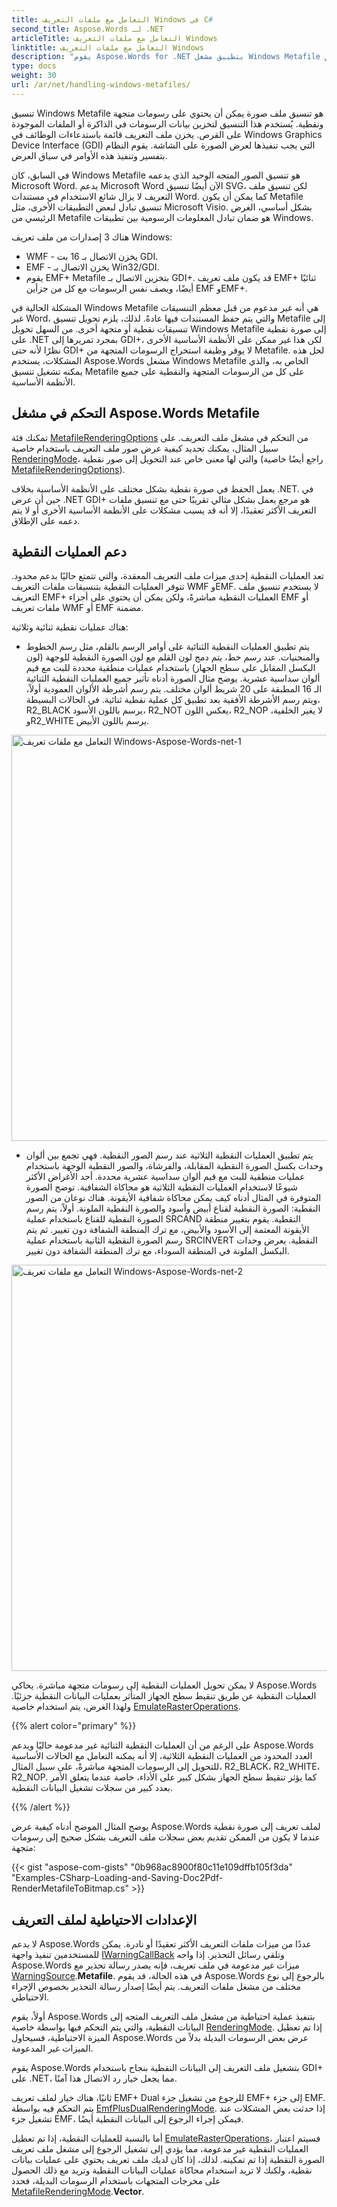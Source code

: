 ```yaml
---
title: التعامل مع ملفات التعريف Windows في C#
second_title: Aspose.Words لـ .NET
articleTitle: التعامل مع ملفات التعريف Windows
linktitle: التعامل مع ملفات التعريف Windows
description: "يقوم Aspose.Words for .NET بتطبيق مشغل Windows Metafile الخاص به لتشغيل تنسيق Metafile على جميع الأنظمة الأساسية ويدعم التعامل مع ميزات ملف التعريف الأساسية ويمكنه إجراء رجوع إلى نوع مختلف من مشغل ملفات التعريف باستخدام C#."
type: docs
weight: 30
url: /ar/net/handling-windows-metafiles/
---
```


تنسيق Windows Metafile هو تنسيق ملف صورة يمكن أن يحتوي على رسومات متجهة ونقطية. يُستخدم هذا التنسيق لتخزين بيانات الرسومات في الذاكرة أو الملفات الموجودة على القرص. يخزن ملف التعريف قائمة باستدعاءات الوظائف في Windows Graphics Device Interface (GDI) التي يجب تنفيذها لعرض الصورة على الشاشة. يقوم النظام بتفسير وتنفيذ هذه الأوامر في سياق العرض.

في السابق، كان Windows Metafile هو تنسيق الصور المتجه الوحيد الذي يدعمه Microsoft Word. يدعم Microsoft Word الآن أيضًا تنسيق SVG، لكن تنسيق ملف التعريف لا يزال شائع الاستخدام في مستندات Word. كما يمكن أن يكون Metafile تنسيق تبادل لبعض التطبيقات الأخرى، مثل Microsoft Visio. بشكل أساسي، الغرض الرئيسي من Metafile هو ضمان تبادل المعلومات الرسومية بين تطبيقات Windows.

هناك 3 إصدارات من ملف تعريف Windows:

- WMF - يخزن الاتصال بـ 16 بت GDI.
- EMF - يخزن الاتصال بـ Win32/GDI.
- يقوم EMF+ Metafile بتخزين الاتصال بـ GDI+. قد يكون ملف تعريف EMF+ ثنائيًا أيضًا، ويصف نفس الرسومات مع كل من جزأين EMF وEMF+.

المشكلة الحالية في Windows Metafile هي أنه غير مدعوم من قبل معظم التنسيقات غير Word، والتي يتم حفظ المستندات فيها عادةً. لذلك، يلزم تحويل تنسيق Metafile إلى تنسيقات نقطية أو متجهة أخرى. من السهل تحويل Windows Metafile إلى صورة نقطية على .NET بمجرد تمريرها إلى GDI+، لكن هذا غير ممكن على الأنظمة الأساسية الأخرى نظرًا لأنه حتى GDI+ لا يوفر وظيفة استخراج الرسومات المتجهة من Metafile. لحل هذه المشكلات، يستخدم Aspose.Words مشغل Windows Metafile الخاص به، والذي يمكنه تشغيل تنسيق Metafile على كل من الرسومات المتجهة والنقطية على جميع الأنظمة الأساسية.

## التحكم في مشغل Aspose.Words Metafile

تمكنك فئة [MetafileRenderingOptions](https://reference.aspose.com/words/ar/net/aspose.words.saving/metafilerenderingoptions/) من التحكم في مشغل ملف التعريف. على سبيل المثال، يمكنك تحديد كيفية عرض صور ملف التعريف باستخدام خاصية [RenderingMode](https://reference.aspose.com/words/ar/net/aspose.words.saving/metafilerenderingoptions/renderingmode/)، والتي لها معنى خاص عند التحويل إلى صور نقطية (راجع أيضًا خاصية [MetafileRenderingOptions](https://reference.aspose.com/words/ar/net/aspose.words.saving/imagesaveoptions/metafilerenderingoptions/)).

يعمل الحفظ في صورة نقطية بشكل مختلف على الأنظمة الأساسية بخلاف .NET. في حين أن عرض .NET GDI+ هو مرجع يعمل بشكل مثالي تقريبًا حتى مع تنسيق ملفات التعريف الأكثر تعقيدًا، إلا أنه قد يسبب مشكلات على الأنظمة الأساسية الأخرى أو لا يتم دعمه على الإطلاق.

## دعم العمليات النقطية

تعد العمليات النقطية إحدى ميزات ملف التعريف المعقدة، والتي تتمتع حاليًا بدعم محدود. تتوفر العمليات النقطية بتنسيقات ملفات التعريف WMF وEMF. لا يستخدم تنسيق ملف التعريف EMF+ العمليات النقطية مباشرةً، ولكن يمكن أن يحتوي على أجزاء EMF أو ملفات تعريف WMF أو EMF مضمنة.

هناك عمليات نقطية ثنائية وثلاثية:

- يتم تطبيق العمليات النقطية الثنائية على أوامر الرسم بالقلم، مثل رسم الخطوط والمنحنيات. عند رسم خط، يتم دمج لون القلم مع لون الصورة النقطية للوجهة (لون البكسل المقابل على سطح الجهاز) باستخدام عمليات منطقية محددة للبت مع قيم ألوان سداسية عشرية. يوضح مثال الصورة أدناه تأثير جميع العمليات النقطية الثنائية الـ 16 المطبقة على 20 شريط ألوان مختلف. يتم رسم أشرطة الألوان العمودية أولاً، ويتم رسم الأشرطة الأفقية بعد تطبيق كل عملية نقطية ثنائية. في الحالات البسيطة، R2_BLACK يرسم باللون الأسود، R2_NOT يعكس اللون، R2_NOP لا يغير الخلفية، وR2_WHITE يرسم باللون الأبيض.

<img src="/words/net/handling-windows-metafiles/handling-windows-metafiles-1.png" alt="التعامل مع ملفات تعريف Windows-Aspose-Words-net-1" style="width:650px"/>

- يتم تطبيق العمليات النقطية الثلاثية عند رسم الصور النقطية. فهي تجمع بين ألوان وحدات بكسل الصورة النقطية المقابلة، والفرشاة، والصور النقطية الوجهة باستخدام عمليات منطقية للبت مع قيم ألوان سداسية عشرية محددة. أحد الأغراض الأكثر شيوعًا لاستخدام العمليات النقطية الثلاثية هو محاكاة الشفافية. توضح الصورة المتوفرة في المثال أدناه كيف يمكن محاكاة شفافية الأيقونة. هناك نوعان من الصور النقطية: الصورة النقطية لقناع أبيض وأسود والصورة النقطية الملونة. أولاً، يتم رسم الصورة النقطية للقناع باستخدام عملية SRCAND النقطية. يقوم بتغيير منطقة الأيقونة المعتمة إلى الأسود والأبيض، مع ترك المنطقة الشفافة دون تغيير. ثم يتم رسم الصورة النقطية الثانية باستخدام عملية SRCINVERT النقطية. يعرض وحدات البكسل الملونة في المنطقة السوداء، مع ترك المنطقة الشفافة دون تغيير.

<img src="/words/net/handling-windows-metafiles/handling-windows-metafiles-2.png" alt="التعامل مع ملفات تعريف Windows-Aspose-Words-net-2" style="width:650px"/>

لا يمكن تحويل العمليات النقطية إلى رسومات متجهة مباشرة. يحاكي Aspose.Words العمليات النقطية عن طريق تنقيط سطح الجهاز المتأثر بعمليات البيانات النقطية جزئيًا. ولهذا الغرض، يتم استخدام خاصية [EmulateRasterOperations](https://reference.aspose.com/words/ar/net/aspose.words.saving/metafilerenderingoptions/emulaterasteroperations/).

{{% alert color="primary" %}}

على الرغم من أن العمليات النقطية الثنائية غير مدعومة حاليًا ويدعم Aspose.Words العدد المحدود من العمليات النقطية الثلاثية، إلا أنه يمكنه التعامل مع الحالات الأساسية للتحويل إلى الرسومات المتجهة مباشرةً، على سبيل المثال، R2_BLACK، R2_WHITE، R2_NOP. كما يؤثر تنقيط سطح الجهاز بشكل كبير على الأداء، خاصة عندما يتعلق الأمر بعدد كبير من سجلات تشغيل البيانات النقطية.

{{% /alert %}}

يوضح المثال الموضح أدناه كيفية عرض Aspose.Words لملف تعريف إلى صورة نقطية عندما لا يكون من الممكن تقديم بعض سجلات ملف التعريف بشكل صحيح إلى رسومات متجهة:

{{< gist "aspose-com-gists" "0b968ac8900f80c11e109dffb105f3da" "Examples-CSharp-Loading-and-Saving-Doc2Pdf-RenderMetafileToBitmap.cs" >}}

## الإعدادات الاحتياطية لملف التعريف

لا يدعم Aspose.Words عددًا من ميزات ملفات التعريف الأكثر تعقيدًا أو نادرة. يمكن للمستخدمين تنفيذ واجهة [IWarningCallBack](https://reference.aspose.com/words/ar/net/aspose.words/iwarningcallback/) وتلقي رسائل التحذير. إذا واجه Aspose.Words ميزات غير مدعومة في ملف تعريف، فإنه يصدر رسالة تحذير مع [WarningSource](https://reference.aspose.com/words/ar/net/aspose.words/warningsource/).**Metafile**. في هذه الحالة، قد يقوم Aspose.Words بالرجوع إلى نوع مختلف من مشغل ملفات التعريف. يتم أيضًا إصدار رسالة التحذير بخصوص الإجراء الاحتياطي.

أولاً، يقوم Aspose.Words بتنفيذ عملية احتياطية من مشغل ملف التعريف المتجه إلى البيانات النقطية، والتي يتم التحكم فيها بواسطة خاصية [RenderingMode](https://reference.aspose.com/words/ar/net/aspose.words.saving/metafilerenderingoptions/renderingmode/). إذا تم تعطيل الميزة الاحتياطية، فسيحاول Aspose.Words عرض بعض الرسومات البديلة بدلاً من الميزات غير المدعومة.

يقوم Aspose.Words بتشغيل ملف التعريف إلى البيانات النقطية بنجاح باستخدام GDI+ على .NET، مما يجعل خيار رد الاتصال هذا آمنًا.

ثانيًا، هناك خيار لملف تعريف EMF+ Dual للرجوع من تشغيل جزء EMF+ إلى جزء EMF. يتم التحكم فيه بواسطة [EmfPlusDualRenderingMode](https://reference.aspose.com/words/ar/net/aspose.words.saving/metafilerenderingoptions/emfplusdualrenderingmode/). إذا حدثت بعض المشكلات عند تشغيل جزء EMF، فيمكن إجراء الرجوع إلى البيانات النقطية أيضًا.

أما بالنسبة للعمليات النقطية، إذا تم تعطيل [EmulateRasterOperations](https://reference.aspose.com/words/ar/net/aspose.words.saving/metafilerenderingoptions/emulaterasteroperations/)، فسيتم اعتبار العمليات النقطية غير مدعومة، مما يؤدي إلى تشغيل الرجوع إلى مشغل ملف تعريف الصورة النقطية إذا تم تمكينه. لذلك، إذا كان لديك ملف تعريف يحتوي على عمليات بيانات نقطية، ولكنك لا تريد استخدام محاكاة عمليات البيانات النقطية وتريد مع ذلك الحصول على مخرجات المتجهات باستخدام الرسومات البديلة، فحدد [MetafileRenderingMode](https://reference.aspose.com/words/ar/net/aspose.words.saving/metafilerenderingmode/).**Vector**.
